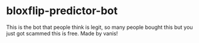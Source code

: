 # bloxflip-predictor-bot
This is the bot that people think is legit, so many people bought this but you just got scammed this is free. Made by vanis!
